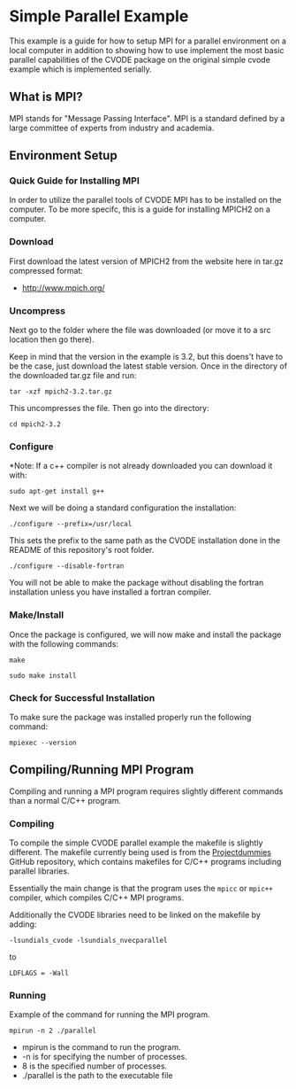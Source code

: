 # Simple Parallel Example

This example is a guide for how to setup MPI for a parallel environment on a local computer in addition to showing how to use implement the most basic parallel capabilities of the CVODE package on the original simple cvode example which is implemented serially. 


## What is MPI?

MPI stands for "Message Passing Interface". MPI is a standard defined by a large committee of experts from industry and academia. 


## Environment Setup

### Quick Guide for Installing MPI

In order to utilize the parallel tools of CVODE MPI has to be installed on the computer. To be more specifc, this is a guide for installing MPICH2 on a computer. 

### Download 

First download the latest version of MPICH2 from the website here in tar.gz compressed format:

 - http://www.mpich.org/
 
### Uncompress 
 
Next go to the folder where the file was downloaded (or move it to a src location then go there).

Keep in mind that the version in the example is 3.2, but this doens't have to be the case, just download the latest stable version. Once in the directory of the downloaded tar.gz file and run:

```
tar -xzf mpich2-3.2.tar.gz
```

This uncompresses the file. Then go into the directory:

```
cd mpich2-3.2
```

### Configure

*Note: If a c++ compiler is not already downloaded you can download it with:

```
sudo apt-get install g++
```

Next we will be doing a standard configuration the installation:

```
./configure --prefix=/usr/local
```

This sets the prefix to the same path as the CVODE installation done in the README of this repository's root folder. 


```
./configure --disable-fortran
```

You will not be able to make the package without disabling the fortran installation unless you have installed a fortran compiler. 

### Make/Install

Once the package is configured, we will now make and install the package with the following commands:

```
make
```

```
sudo make install
```

### Check for Successful Installation

To make sure the package was installed properly run the following command:

```
mpiexec --version
```


## Compiling/Running MPI Program 

Compiling and running a MPI program requires slightly different commands than a normal C/C++ program. 

### Compiling 

To compile the simple CVODE parallel example the makefile is slightly different. The makefile currently being used is from the [Projectdummies](https://github.com/rkoenigstein/Projectdummies) GitHub repository, which contains makefiles for C/C++ programs including parallel libraries. 

Essentially the main change is that the program uses the ```mpicc``` or ```mpic++``` compiler, which compiles C/C++ MPI programs.

Additionally the CVODE libraries need to be linked on the makefile by adding:

```
-lsundials_cvode -lsundials_nvecparallel
```

to

```
LDFLAGS = -Wall
``` 

### Running

Example of the command for running the MPI program. 

```
mpirun -n 2 ./parallel
```

 - mpirun is the command to run the program.
 - -n is for specifying the number of processes.
 - 8 is the specified number of processes.
 - ./parallel is the path to the executable file




